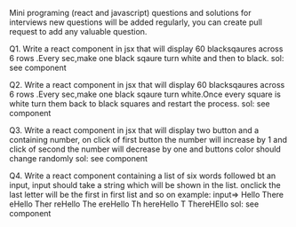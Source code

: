 Mini programing (react and javascript) questions and solutions for interviews new questions will be added regularly, you can create pull request to add any valuable question.

Q1. Write a react component in jsx that will display 60 blacksqaures across 6 rows .Every sec,make one black sqaure turn white and then to black.
sol: see component <Blackbox1/>

Q2. Write a react component in jsx that will display 60 blacksqaures across 6 rows .Every sec,make one black sqaure turn white.Once every square is white turn them back to black squares and restart the process.
sol: see component <Blackbox2/>

Q3. Write a react component in jsx that will display two button and a containing number, on click of first button the number will increase by 1 and click of second the number will decrease by one and buttons color should change randomly
sol: see component <CounterWithColor/>

Q4. Write a react component containing a list of six words followed bt an input, input should take a string which will be shown in the list. onclick the last letter will be the first in first list and so on example: input=> Hello There eHello Ther reHello The ereHello Th hereHello T ThereHEllo
sol: see component